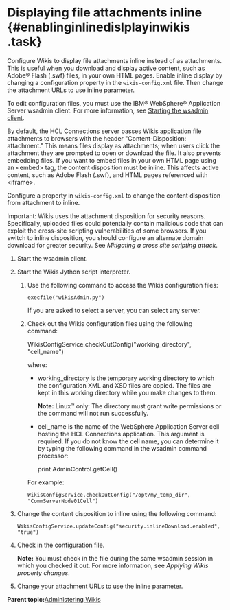 # Displaying file attachments inline {#enablinginlinedislplayinwikis .task}

Configure Wikis to display file attachments inline instead of as attachments. This is useful when you download and display active content, such as Adobe® Flash \(.swf\) files, in your own HTML pages. Enable inline display by changing a configuration property in the `wikis-config.xml` file. Then change the attachment URLs to use inline parameter.

To edit configuration files, you must use the IBM® WebSphere® Application Server wsadmin client. For more information, see [Starting the wsadmin client](t_admin_wsadmin_starting.md).

By default, the HCL Connections server passes Wikis application file attachments to browsers with the header "Content-Disposition: attachment." This means files display as attachments; when users click the attachment they are prompted to open or download the file. It also prevents embedding files. If you want to embed files in your own HTML page using an <embed\> tag, the content disposition must be inline. This affects active content, such as Adobe Flash \(.swf\), and HTML pages referenced with <iframe\>.

Configure a property in `wikis-config.xml` to change the content disposition from attachment to inline.

Important: Wikis uses the attachment disposition for security reasons. Specifically, uploaded files could potentially contain malicious code that can exploit the cross-site scripting vulnerabilities of some browsers. If you switch to inline disposition, you should configure an alternate domain download for greater security. See *Mitigating a cross site scripting attack*.

1.  Start the wsadmin client.

2.  Start the Wikis Jython script interpreter.

    1.  Use the following command to access the Wikis configuration files:

        ```
        execfile("wikisAdmin.py")
        ```

        If you are asked to select a server, you can select any server.

    2.  Check out the Wikis configuration files using the following command:

        WikisConfigService.checkOutConfig\("working\_directory", "cell\_name"\)

        where:

        -   working\_directory is the temporary working directory to which the configuration XML and XSD files are copied. The files are kept in this working directory while you make changes to them.

            **Note:** Linux™ only: The directory must grant write permissions or the command will not run successfully.

        -   cell\_name is the name of the WebSphere Application Server cell hosting the HCL Connections application. This argument is required. If you do not know the cell name, you can determine it by typing the following command in the wsadmin command processor:

            print AdminControl.getCell\(\)

        For example:

        ```
        WikisConfigService.checkOutConfig("/opt/my_temp_dir", "CommServerNode01Cell")
        ```

3.  Change the content disposition to inline using the following command:

    ```
    WikisConfigService.updateConfig("security.inlineDownload.enabled", "true")
    ```

4.  Check in the configuration file.

    **Note:** You must check in the file during the same wsadmin session in which you checked it out. For more information, see *Applying Wikis property changes*.

5.  Change your attachment URLs to use the inline parameter.


**Parent topic:**[Administering Wikis](../admin/c_admin_wikis_overview.md)


